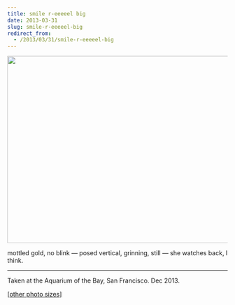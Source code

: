 ```yaml
---
title: smile r-eeeeel big
date: 2013-03-31
slug: smile-r-eeeeel-big
redirect_from:
  - /2013/03/31/smile-r-eeeeel-big
---
```


<p class="haiku"><a href="http://www.flickr.com/photos/daniel_hardman/8332547204/"><img class="aligncenter" alt="" src="http://farm9.staticflickr.com/8491/8332547204_5e0aa50da4_z.jpg" width="640" height="427" /></a></p>
<p class="haiku">mottled gold, no blink &mdash; 
posed vertical, grinning, still &mdash; 
she watches back, I think.</p>


<hr />

Taken at the Aquarium of the Bay, San Francisco. Dec 2013.

[<a href="http://www.flickr.com/photos/daniel_hardman/8332547204/sizes/l/" target="_blank">other photo sizes</a>]